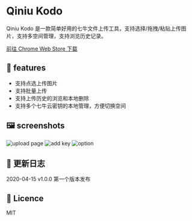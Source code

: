 # Qiniu Kodo

Qiniu Kodo 是一款简单好用的七牛文件上传工具，支持选择/拖拽/粘贴上传图片，支持多空间管理，支持浏览历史记录。

<a href="https://chrome.google.com/webstore/detail/qiniu-kodo/bolbippiiidndpgbljehocikgcepghja/reviews" target="_blank">前往 Chrome Web Store 下载</a>

## 🚀 features

- 支持点选上传图片
- 支持批量上传
- 支持上传历史的浏览和本地删除
- 支持多个七牛云密钥的本地管理，方便切换空间

## 🖼 screenshots

![upload page](https://cdn.imxfly.com/20200415/FupRCczbSV2p5AAZQ-g7Mh9tW_ES.png)
![add key](https://cdn.imxfly.com/20200415/FkmEQ269KciddMOKG1wEJYP96U06.png)
![option](https://cdn.imxfly.com/20200415/Fi9S_ejSlv7sd_xZpj5ePM9W8YtB.png)

## 📑 更新日志

2020-04-15 v1.0.0
第一个版本发布

## 💎 Licence

MIT
